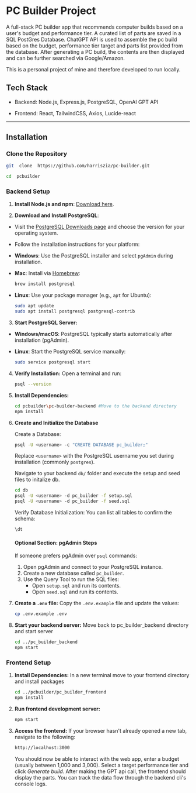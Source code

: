 


# PC Builder Project

  

A full-stack PC builder app that recommends computer builds based on a user's budget and performance tier. A curated list of parts are saved in a SQL PostGres Database. ChatGPT API is used to assemble the pc build based on the budget, performance tier target and parts list provided from the database. After generating a PC build, the contents are then displayed and can be further searched via Google/Amazon.

  

This is a personal project of mine and therefore developed to run locally.

  

## Tech Stack

- Backend: Node.js, Express.js, PostgreSQL, OpenAI GPT API

- Frontend: React, TailwindCSS, Axios, Lucide-react

---  

## Installation

  

### Clone the Repository

```bash
git  clone  https://github.com/harriszia/pc-builder.git

cd  pcbuilder
```

  

### Backend Setup
1. **Install Node.js and npm**: [Download here](https://nodejs.org/).

2.  **Download and Install PostgreSQL**:
- Visit the [PostgreSQL Downloads page](https://www.postgresql.org/download/) and choose the version for your operating system.

- Follow the installation instructions for your platform:

-  **Windows**: Use the PostgreSQL installer and select `pgAdmin` during installation.

-  **Mac**: Install via [Homebrew](https://brew.sh/):

	```bash
	brew install postgresql
	```

-  **Linux**: Use your package manager (e.g., `apt` for Ubuntu):

	```bash
	sudo apt update
	sudo apt install postgresql postgresql-contrib
	```

  

3.  **Start PostgreSQL Server:**

-  **Windows/macOS**: PostgreSQL typically starts automatically after installation (pgAdmin).

-  **Linux**: Start the PostgreSQL service manually:

	```bash
	sudo service postgresql start
	```

  
4.  **Verify Installation:**
Open a terminal and run:
	```bash
	psql --version
	```

5. **Install Dependencies:**
	 ```bash
	 cd pcbuilder\pc-builder-backend #Move to the backend directory
	 npm install
	 ```


6.  **Create and Initialize the Database**

	Create a Database:
	```bash
	psql -U <username> -c "CREATE DATABASE pc_builder;"
	```
	Replace `<username>` with the PostgreSQL username you set during installation 	(commonly 	`postgres`).

	Navigate to your backend `db/` folder and execute the setup and seed files to initalize db.
	 ```bash
	 cd db
	psql -U <username> -d pc_builder -f setup.sql
	psql -U <username> -d pc_builder -f seed.sql
	```
	Verify Database Initialization: You can list all tables to confirm the schema:
	```bash
	\dt
	```
	#### Optional Section: pgAdmin Steps
	If someone prefers pgAdmin over `psql` commands:
	1.  Open pgAdmin and connect to your PostgreSQL instance.
	2.  Create a new database called `pc_builder`.
	3.  Use the Query Tool to run the SQL files:
	    -   Open `setup.sql` and run its contents.
	    -   Open `seed.sql` and run its contents.


7. **Create a `.env` file:**
	Copy the `.env.example` file and update the values:
	```bash
	cp .env.example .env
	```
	
8. **Start your backend server:**
	Move back to pc_builder_backend directory and start server
	```bash
	cd ../pc_builder_backend
	npm start
	```

### Frontend Setup

1. **Install Dependencies:**
	In a new terminal move to your frontend directory and install packages
	```bash
	cd ../pcbuilder/pc_builder_frontend
	npm install
	```
2. **Run frontend development server:**
	```bash
	npm start
	```
3. **Access the frontend:**
	If your browser hasn't already opened a new tab, navigate to the following:
	```bash
	http://localhost:3000
	```

	You should now be able to interact with the web app, enter a budget (usually between 1,000 and 3,000). Select a target performance tier and click *Generate build*. After making the GPT api call, the frontend should display the parts. You can track the data flow through the backend cli's console logs. 

